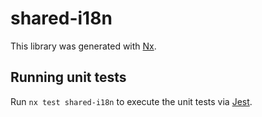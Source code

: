 # shared-i18n

This library was generated with [Nx](https://nx.dev).

## Running unit tests

Run `nx test shared-i18n` to execute the unit tests via [Jest](https://jestjs.io).
